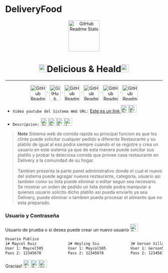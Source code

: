 # DeliveryFood
<p align="center">
<img width="100px" src="https://dbdzm869oupei.cloudfront.net/img/sticker/preview/33485.png" align="center" alt="GitHub Readme Stats" />
<h1 align="center"><img src="https://raw.githubusercontent.com/Tarikul-Islam-Anik/Animated-Fluent-Emojis/master/Emojis/Smilies/Smiling%20Face%20with%20Halo.png" alt="Smiling Face with Halo" width="25" height="25" />Delicious & Heald<img src="https://raw.githubusercontent.com/Tarikul-Islam-Anik/Animated-Fluent-Emojis/master/Emojis/Smilies/Smiling%20Face%20with%20Horns.png" alt="Smiling Face with Horns" width="25" height="25" /></h1>
<hr>
<p align="center">
    <img width="50px" height="50px"  src="https://upload.wikimedia.org/wikipedia/commons/thumb/6/61/HTML5_logo_and_wordmark.svg/1200px-HTML5_logo_and_wordmark.svg.png" align="center" alt="GitHub Readme Stats" />
    ·
    <img width="35px" height="50px"  src="https://upload.wikimedia.org/wikipedia/commons/thumb/d/d5/CSS3_logo_and_wordmark.svg/1200px-CSS3_logo_and_wordmark.svg.png" align="center" alt="GitHub Readme Stats" />
    ·
    <img width="50px" height="50px" src="https://static.javatpoint.com/images/javascript/javascript_logo.png" align="center" alt="GitHub Readme Stats" />
    ·
    <img width="50px" height="50px" src="https://static.javatpoint.com/bootstrappages/images/bootstrap-tutorial.png" align="center" alt="GitHub Readme Stats" />
    ·
    <img width="50px" height="50px" src="https://upload.wikimedia.org/wikipedia/commons/thumb/2/27/PHP-logo.svg/1200px-PHP-logo.svg.png" align="center" alt="GitHub Readme Stats" />
    ·
    <img width="50px" height="50px" src="https://static.wikia.nocookie.net/programa/images/6/62/Jquery.png/revision/latest?cb=20161203132816&path-prefix=es" align="center" alt="GitHub Readme Stats" />
  </p>
 </p>
</p>

-   `Video youtube del Sistema Web URL:` <a href = "https://youtu.be/HPHWPsbIBqo"> Este es un link </a> <img src="https://raw.githubusercontent.com/Tarikul-Islam-Anik/Animated-Fluent-Emojis/master/Emojis/Animals/Black%20Cat.png" alt="Black Cat" width="25" height="25" /><img src="https://raw.githubusercontent.com/Tarikul-Islam-Anik/Animated-Fluent-Emojis/master/Emojis/Animals/Bird.png" alt="Bird" width="25" height="25" />

-   `Descripcion:` <img src="https://raw.githubusercontent.com/Tarikul-Islam-Anik/Animated-Fluent-Emojis/master/Emojis/Smilies/Ghost.png" alt="Ghost" width="25" height="25" /><img src="https://raw.githubusercontent.com/Tarikul-Islam-Anik/Animated-Fluent-Emojis/master/Emojis/Smilies/Pleading%20Face.png" alt="Pleading Face" width="25" height="25" /><img src="https://raw.githubusercontent.com/Tarikul-Islam-Anik/Animated-Fluent-Emojis/master/Emojis/Smilies/Robot.png" alt="Robot" width="25" height="25" /><img src="https://raw.githubusercontent.com/Tarikul-Islam-Anik/Animated-Fluent-Emojis/master/Emojis/Hand%20gestures/Anatomical%20Heart.png" alt="Anatomical Heart" width="25" height="25" />
> **Note**
> Sistema web de comida rapida su principal funcion es que los clinte puede solicitar cualquier pedido a diferente Restaurante y su platiilo de igual al eso podra siempre cuando el se registre y  crea un usuario en este sistema ya que de esta manera  puede solcitar sus platillo y probar la deleciosa comida que provee casa restaurante en Delivery a la comunidad de su hogar. <br><br>
> Tambien presenta la parte panel administrativo donde el cual el nuevo del sistema puede agragar nuevos restaurante, categoria, usuario asi  tambien como su lista puede eliminar o editar segun sea necesario. Se mostrar un orden de pedido  un lista donde podra manipular a  quienes usuario solicito dicho platillo asi pueda enviarlo ya sea Delivery, puede eliminar o tambien pueda procesar el alimento que no esta preparado. 
### 

### Usuario y Contraseña

Usuario de prueba o si desea puede crear un nuevo usuario <img src="https://raw.githubusercontent.com/Tarikul-Islam-Anik/Animated-Fluent-Emojis/master/Emojis/People/Cook.png" alt="Cook" width="25" height="25" />

```html
Usuario Publico                                                                         Panel Admi
1# Maycol Ruiz              2# Heyling Siu              3# Gerson Villarga      |    User:Admin
User 1: Maycol505           User 1: Maycol505           User 1: Gerson505       |    Pass:Admin
Pass 2: 12345678            Pass 2: 12345678            Pass 2: 12345678        |
```

Gracias! <img src="https://raw.githubusercontent.com/Tarikul-Islam-Anik/Animated-Fluent-Emojis/master/Emojis/Food/Avocado.png" alt="Avocado" width="25" height="25" /><img src="https://raw.githubusercontent.com/Tarikul-Islam-Anik/Animated-Fluent-Emojis/master/Emojis/Food/Bottle%20with%20Popping%20Cork.png" alt="Bottle with Popping Cork" width="25" height="25" /><img src="https://raw.githubusercontent.com/Tarikul-Islam-Anik/Animated-Fluent-Emojis/master/Emojis/Food/Clinking%20Glasses.png" alt="Clinking Glasses" width="25" height="25" />
